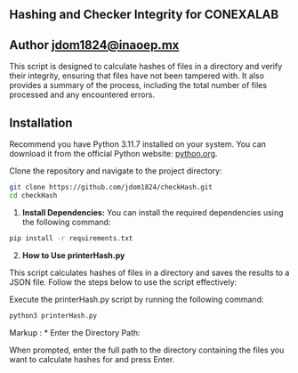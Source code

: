 ## Hashing and Checker Integrity for CONEXALAB
## Author jdom1824@inaoep.mx

This script is designed to calculate hashes of files in a directory and verify their integrity, ensuring that files have not been tampered with. It also provides a summary of the process, including the total number of files processed and any encountered errors.

## Installation

Recommend you have Python 3.11.7 installed on your system. You can download it from the official Python website: [python.org](https://www.python.org/downloads/).

Clone the repository and navigate to the project directory:

```bash
git clone https://github.com/jdom1824/checkHash.git
cd checkHash
```
1. **Install Dependencies:**
You can install the required dependencies using the following command:

```bash
pip install -r requirements.txt
```

2. **How to Use printerHash.py**

This script calculates hashes of files in a directory and saves the results to a JSON file. Follow the steps below to use the script effectively:

Execute the printerHash.py script by running the following command:
```bash
python3 printerHash.py
```
Markup : * Enter the Directory Path:

When prompted, enter the full path to the directory containing the files you want to calculate hashes for and press Enter.